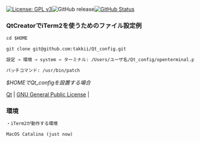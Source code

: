 [![License: GPL v3](https://img.shields.io/badge/License-GPLv3-blue.svg)](https://www.gnu.org/licenses/gpl-3.0)![GitHub release](https://img.shields.io/github/release/takkii/Qt_config.svg?style=flat)[![GitHub Status](https://img.shields.io/github/last-commit/takkii/Qt_config.svg?style=flat)](GitHub)

### QtCreatorでiTerm2を使うためのファイル設定例

```markdown
cd $HOME

git clone git@github.com:takkii/Qt_config.git

設定 → 環境 → system → ターミナル: /Users/ユーザ名/Qt_config/openterminal.py

パッチコマンド: /usr/bin/patch
```

_$HOMEでQt_configを設置する場合_

[Qt](https://ja.wikipedia.org/wiki/Qt) | [GNU General Public License](https://ja.wikipedia.org/wiki/GNU_General_Public_License) |

### 環境

```markdown
・iTerm2が動作する環境

MacOS Catalina (just now)
```
